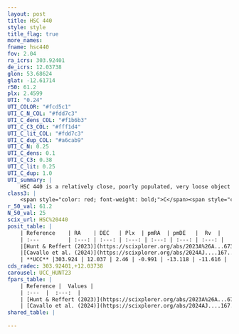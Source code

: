 ```yaml
---
layout: post
title: HSC 440
style: style
title_flag: true
more_names: 
fname: hsc440
fov: 2.04
ra_icrs: 303.92401
de_icrs: 12.03738
glon: 53.68624
glat: -12.61714
r50: 61.2
plx: 2.4599
UTI: "0.24"
UTI_COLOR: "#fcd5c1"
UTI_C_N_COL: "#fdd7c3"
UTI_C_dens_COL: "#f1b6b3"
UTI_C_C3_COL: "#fff1d4"
UTI_C_lit_COL: "#fdd7c3"
UTI_C_dup_COL: "#a6cab9"
UTI_C_N: 0.25
UTI_C_dens: 0.1
UTI_C_C3: 0.38
UTI_C_lit: 0.25
UTI_C_dup: 1.0
UTI_summary: |
    HSC 440 is a relatively close, poorly populated, very loose object of low C3 quality. It was recently reported in the literature.
class3: |
    <span style="color: red; font-weight: bold;">C</span><span style="color: #FFC300; font-weight: bold;">B</span>
r_50_val: 61.2
N_50_val: 25
scix_url: HSC%20440
posit_table: |
    | Reference    | RA    | DEC   | Plx  | pmRA  | pmDE   |  Rv  |
    | :---         | :---: | :---: | :---: | :---: | :---: | :---: |
    |[Hunt & Reffert (2023)](https://scixplorer.org/abs/2023A%26A...673A.114H) | 303.71 | 11.998 | 2.477 | -0.978 | -13.044 | -6.792 |
    |[Cavallo et al. (2024)](https://scixplorer.org/abs/2024AJ....167...12C) | 303.926 | 11.91 | 2.452 | -- | -- | -- |
    | **UCC** |303.924 | 12.037 | 2.46 | -0.991 | -13.118 | -11.616 | 
cds_radec: 303.92401,+12.03738
carousel: UCC_HUNT23
fpars_table: |
    | Reference |  Values |
    | :---  |  :---:  |
    | [Hunt & Reffert (2023)](https://scixplorer.org/abs/2023A%26A...673A.114H) | `AV50=0.135, diffAV50=0.456, MOD50=7.989, logAge50=7.966` |
    | [Cavallo et al. (2024)](https://scixplorer.org/abs/2024AJ....167...12C) | `AV50=0.15, dMod50=8.13, logAge50=7.96, [Fe/H]50=0.68` |
shared_table: |
    
---
```

